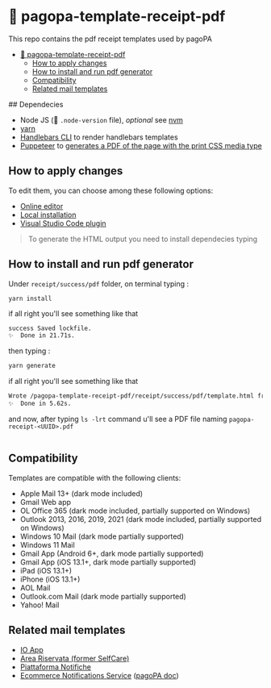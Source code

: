 # 🧾 pagopa-template-receipt-pdf

This repo contains the pdf receipt templates used by pagoPA

- [🧾 pagopa-template-receipt-pdf](#-pagopa-template-receipt-pdf)
  - [How to apply changes](#how-to-apply-changes)
  - [How to install and run pdf generator](#how-to-install-and-run-pdf-generator)
  - [Compatibility](#compatibility)
  - [Related mail templates](#related-mail-templates)


## Dependecies

- Node JS (👀 `.node-version` file), _optional_ see [nvm](https://github.com/nvm-sh/nvm)
- [yarn](https://yarnpkg.com/)
- [Handlebars CLI](https://github.com/keithamus/hbs-cli) to render handlebars templates
- [Puppeteer](https://www.npmjs.com/package/puppeteer) to [generates a PDF of the page with the print CSS media type](https://pptr.dev/api/puppeteer.page.pdf)

## How to apply changes

To edit them, you can choose among these following options:

- [Online editor](https://mjml.io/try-it-live)
- [Local installation](https://mjml.io/download)
- [Visual Studio Code plugin](https://marketplace.visualstudio.com/items?itemName=mjmlio.vscode-mjml)

> To generate the HTML output you need to install dependecies typing 


## How to install and run pdf generator  

Under `receipt/success/pdf` folder, on terminal typing : 

```
yarn install
```

if all right you'll see something like that 

```sh
success Saved lockfile.
✨  Done in 21.71s.
```

then typing :

```sh
yarn generate
```

if all right you'll see something like that 
```sh
Wrote /pagopa-template-receipt-pdf/receipt/success/pdf/template.html from /pagopa-template-receipt-pdf/receipt/success/pdf/template.hbs
✨  Done in 5.62s.
```

and now, after typing  `ls -lrt` command u'll see a PDF file naming  `pagopa-receipt-<UUID>.pdf`

```
```


## Compatibility

Templates are compatible with the following clients:

- Apple Mail 13+ (dark mode included)
- Gmail Web app
- OL Office 365 (dark mode included, partially supported on Windows)
- Outlook 2013, 2016, 2019, 2021 (dark mode included, partially supported on Windows)
- Windows 10 Mail (dark mode partially supported)
- Windows 11 Mail
- Gmail App (Android 6+, dark mode partially supported)
- Gmail App (iOS 13.1+, dark mode partially supported)
- iPad (iOS 13.1+)
- iPhone (iOS 13.1+)
- AOL Mail
- Outlook.com Mail (dark mode partially supported)
- Yahoo! Mail

## Related mail templates

- [IO App](https://github.com/pagopa/io-app-email-templates)
- [Area Riservata (former SelfCare)](https://github.com/pagopa/selfcare-email-templates)
- [Piattaforma Notifiche](https://github.com/pagopa/pn-email-templates)
- [Ecommerce Notifications Service](https://github.com/pagopa/pagopa-notifications-service) ([pagoPA doc](https://pagopa.atlassian.net/wiki/spaces/I/pages/529793813/pagoPA+Notifications+Service+Design+Review))


